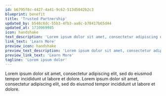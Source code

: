 ```yaml
---
id: b6795f8c-4427-4a41-9c62-513d5042b2c3
blueprint: benefit
title: 'Trusted Partnership'
updated_by: b548c8dc-55b3-4fb3-aa8c-b78417b65d44
updated_at: 1710969985
icon: handshake
text_description: 'Lorem ipsum dolor sit amet, consectetur adipiscing elit, sed do eiusmod tempor incididunt ut labore et dolore.'
link_text: 'Learn More'
preview_icon: handshake
preview_text_description: 'Lorem ipsum dolor sit amet, consectetur adipiscing elit, sed do eiusmod tempor incididunt ut labore et dolore.'
preview_link_text: 'Learn More'
tagline: 'Lorem ipsum dolor'
---
```

Lorem ipsum dolor sit amet, consectetur adipiscing elit, sed do eiusmod tempor incididunt ut labore et dolore. Lorem ipsum dolor sit amet, consectetur adipiscing elit, sed do eiusmod tempor incididunt ut labore et dolore.